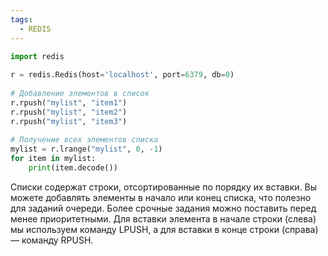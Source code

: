 ```yaml
---
tags:
  - REDIS
---
```

```python
import redis  
  
r = redis.Redis(host='localhost', port=6379, db=0)  
  
# Добавление элементов в список  
r.rpush("mylist", "item1")  
r.rpush("mylist", "item2")  
r.rpush("mylist", "item3")  
  
# Получение всех элементов списка  
mylist = r.lrange("mylist", 0, -1)  
for item in mylist:  
    print(item.decode())
```

Списки содержат строки, отсортированные по порядку их вставки. Вы можете добавлять элементы в начало или конец списка, что полезно для заданий очереди. Более срочные задания можно поставить перед менее приоритетными. Для вставки элемента в начале строки (слева) мы используем команду LPUSH, а для вставки в конце строки (справа) — команду RPUSH.